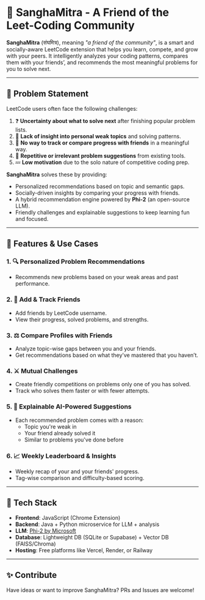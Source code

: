 # 🌟 SanghaMitra - A Friend of the Leet-Coding Community

**SanghaMitra** (संघमित्र), meaning *"a friend of the community"*, is a smart and socially-aware LeetCode extension that helps you learn, compete, and grow with your peers. It intelligently analyzes your coding patterns, compares them with your friends’, and recommends the most meaningful problems for you to solve next.

---

## 📌 Problem Statement

LeetCode users often face the following challenges:

1. ❓ **Uncertainty about what to solve next** after finishing popular problem lists.
2. 🧠 **Lack of insight into personal weak topics** and solving patterns.
3. 👥 **No way to track or compare progress with friends** in a meaningful way.
4. 🔁 **Repetitive or irrelevant problem suggestions** from existing tools.
5. 💤 **Low motivation** due to the solo nature of competitive coding prep.

**SanghaMitra** solves these by providing:
- Personalized recommendations based on topic and semantic gaps.
- Socially-driven insights by comparing your progress with friends.
- A hybrid recommendation engine powered by **Phi-2** (an open-source LLM).
- Friendly challenges and explainable suggestions to keep learning fun and focused.

---

## 🎯 Features & Use Cases

### 1. 🔍 Personalized Problem Recommendations
- Recommends new problems based on your weak areas and past performance.

### 2. 👥 Add & Track Friends
- Add friends by LeetCode username.
- View their progress, solved problems, and strengths.

### 3. ⚖️ Compare Profiles with Friends
- Analyze topic-wise gaps between you and your friends.
- Get recommendations based on what they’ve mastered that you haven’t.

### 4. ⚔️ Mutual Challenges
- Create friendly competitions on problems only one of you has solved.
- Track who solves them faster or with fewer attempts.

### 5. 💬 Explainable AI-Powered Suggestions
- Each recommended problem comes with a reason:
  - Topic you're weak in
  - Your friend already solved it
  - Similar to problems you've done before

### 6. 📈 Weekly Leaderboard & Insights
- Weekly recap of your and your friends' progress.
- Tag-wise comparison and difficulty-based scoring.

---

## 🧰 Tech Stack

- **Frontend**: JavaScript (Chrome Extension)
- **Backend**: Java + Python microservice for LLM + analysis
- **LLM**: [Phi-2 by Microsoft](https://huggingface.co/microsoft/phi-2)
- **Database**: Lightweight DB (SQLite or Supabase) + Vector DB (FAISS/Chroma)
- **Hosting**: Free platforms like Vercel, Render, or Railway

---


## ✨ Contribute

Have ideas or want to improve SanghaMitra? PRs and Issues are welcome!
